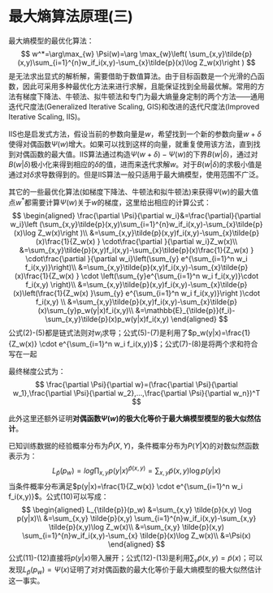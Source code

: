 # 最大熵算法原理(三)

最大熵模型的最优化算法：
$$
w^*=\arg\max_{w} \Psi(w)=\arg \max_{w}\left( \sum_{x,y}\tilde{p}(x,y)\sum_{i=1}^{n}w_if_i(x,y)-\sum_{x}\tilde{p}(x)\log Z_w(x)\right )
$$
是无法求出显式的解析解，需要借助于数值算法。由于目标函数是一个光滑的凸函数，因此可采用多种最优化方法来进行求解，且能保证找到全局最优解。常用的方法有梯度下降法、牛顿法、拟牛顿法和专门为最大熵量身定制的两个方法——通用迭代尺度法(Generalized Iterative Scaling, GIS)和改进的迭代尺度法(Improved Iterative Scaling, IIS)。

IIS也是启发式方法，假设当前的参数向量是$w$，希望找到一个新的参数向量$w+\delta$使得对偶函数$\Psi(w)$增大。如果可以找到这样的向量，就重复使用该方法，直到找到对偶函数的最大值。IIS算法通过构造$\Psi(w+\delta)-\Psi(w)$的下界$B(w|\delta)$，通过对$B(w|\delta)$极小化来得到相应的$\delta$的值，进而来迭代求解$w$。对于$B(w|\delta)$的求极小值是通过对$\delta$求导数得到的。但是IIS算法一般只适用于最大熵模型，使用范围不广泛。

其它的一些最优化算法(如梯度下降法、牛顿法和拟牛顿法)来获得$\Psi(w)$的最大值点$w^*$都需要计算$\Psi(w)$关于$w$的梯度，这里给出相应的计算公式：
$$
\begin{aligned}
\frac{\partial \Psi}{\partial w_i}&=\frac{\partial}{\partial w_i}\left (\sum_{x,y}\tilde{p}(x,y)\sum_{i=1}^{n}w_if_i(x,y)-\sum_{x}\tilde{p}(x)\log Z_w(x)\right )\\
&=\sum_{x,y}\tilde{p}(x,y)f_i(x,y)-\sum_{x}\tilde{p}(x)\frac{1}{Z_w(x) } \cdot\frac{\partial }{\partial w_i}Z_w(x)\\
&=\sum_{x,y}\tilde{p}(x,y)f_i(x,y)-\sum_{x}\tilde{p}(x)\frac{1}{Z_w(x) } \cdot\frac{\partial }{\partial w_i}\left(\sum_{y} e^{\sum_{i=1}^n w_i f_i(x,y)}\right)\\
&=\sum_{x,y}\tilde{p}(x,y)f_i(x,y)-\sum_{x}\tilde{p}(x)\frac{1}{Z_w(x) } \cdot \left(\sum_{y}e^{\sum_{i=1}^n w_i f_i(x,y)}\cdot f_i(x,y)  \right)\\
&=\sum_{x,y}\tilde{p}(x,y)f_i(x,y)-\sum_{x}\tilde{p}(x)\left(\frac{1}{Z_w(x) }\sum_{y} e^{\sum_{i=1}^n w_i f_i(x,y)}\right )\cdot f_i(x,y) \\
&=\sum_{x,y}\tilde{p}(x,y)f_i(x,y)-\sum_{x}\tilde{p}(x)\sum_{y}p_w(y|x)f_i(x,y)\\
&=\mathbb{E}_{\tilde{p}}(f_i)-\sum_{x,y}\tilde{p}(x)p_w(y|x)f_i(x,y)
\end{aligned}
$$
公式(2)-(5)都是链式法则对$w_i$求导；公式(5)-(7)是利用了$p_w(y|x)=\frac{1}{Z_w(x)} \cdot  e^{\sum_{i=1}^n w_i f_i(x,y)}$；公式(7)-(8)是将两个求和符合写在一起

最终梯度公式为：
$$
\frac{\partial \Psi}{\partial w}=(\frac{\partial \Psi}{\partial w_1},\frac{\partial \Psi}{\partial w_2},...,\frac{\partial \Psi}{\partial w_n})^T
$$




此外这里还额外证明**对偶函数$\Psi(w)$的极大化等价于最大熵模型模型的极大似然估计**。

已知训练数据的经验概率分布为$\tilde{P}(X,Y)$，条件概率分布为$P(Y|X)$的对数似然函数表示为：
$$
L_{\tilde{p}}(p_w)=log\prod_{x,y}p(y|x)^{\tilde{p}(x,y)}=\sum_{x,y} \tilde{p}(x,y) \log p(y|x)
$$
当条件概率分布满足$p(y|x)=\frac{1}{Z_w(x)} \cdot  e^{\sum_{i=1}^n w_i f_i(x,y)}$。公式(10)可以写成：
$$
\begin{aligned}
L_{\tilde{p}}(p_w)
&=\sum_{x,y} \tilde{p}(x,y) \log p(y|x)\\
&=\sum_{x,y} \tilde{p}(x,y) \sum_{i=1}^{n}w_if_i(x,y)-\sum_{x,y} \tilde{p}(x,y)\log Z_w(x)\\
&=\sum_{x,y} \tilde{p}(x,y) \sum_{i=1}^{n}w_if_i(x,y)-\sum_{x} \tilde{p}(x)\log Z_w(x)\\
&=\Psi(x)
\end{aligned}
$$
公式(11)-(12)直接将$p(y|x)$带入展开；公式(12)-(13)是利用$\sum_{y}\tilde{p}(x,y)=\tilde{p}(x)$；可以发现$L_{\tilde{p}}(p_w)=\Psi(x)$证明了对对偶函数的最大化等价于最大熵模型的极大似然估计这一事实。





